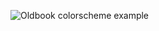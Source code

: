 ![Oldbook colorscheme example](https://github.com/user-attachments/assets/9d063eb8-7caa-41cd-9657-af3b759ed11a)
